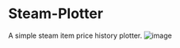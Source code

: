 # Steam-Plotter
A simple steam item price history plotter.
![image](https://user-images.githubusercontent.com/60012718/209844884-e5ff287a-7088-4e59-ba6e-428fb433f697.png)
